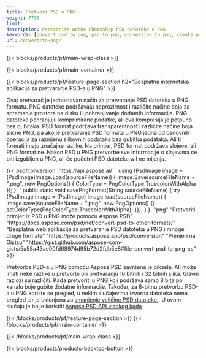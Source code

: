 ```yaml
---
title: Pretvori PSD u PNG
weight: 7730
limit: 
description: Pretvorite Adobe PhotoShop PSD datoteke u PNG
keywords: [convert psd to png, psd to png, conversion to png, create png from psd, print psd as png]
url: convert/to-png/
---
```


{{< blocks/products/pf/main-wrap-class >}}

{{< blocks/products/pf/main-container >}}

{{< blocks/products/pf/feature-page-section h2="Besplatna internetska aplikacija za pretvaranje PSD-a u PNG" >}}
<p>Ovaj pretvarač je jednostavan način za pretvaranje PSD datoteka u PNG formatu. PNG datoteke podržavaju neprozirnost i različite načine boja za spremanje prostora na disku ili pohranjivanje dodatnih informacija. PNG datoteke pohranjuju komprimirane podatke, ali ova kompresija je potpuno bez gubitaka. PSD format podržava transparentnost i različite načine boja slične PNG, pa ako je pretvaranje PSD formata u PNG jedna od osnovnih operacija za razmjenu slikovnih podataka bez gubitka podataka. Ali ti formati imaju značajne razlike. Na primjer, PSD format podržava slojeve, ali PNG format ne. Nakon PSD u PNG pretvorbe sve informacije o slojevima će biti izgubljen u PNG, ali će početni PSD datoteka wil ne mijenja.</p>
{{< psd/conversion `https://api.aspose.ai/` 
`    using (PsdImage image = (PsdImage)Image.Load(sourceFileName))
    {
        image.Save(sourceFileName + ".png",  new PngOptions() {  ColorType = PngColorType.TruecolorWithAlpha });
    }` 
	`    public static void savePngFormat(String sourceFileName) {
        try (PsdImage image = (PsdImage) Image.load(sourceFileName)) {
            image.save(sourceFileName + ".png", new PngOptions() {{
                setColorType(PngColorType.TruecolorWithAlpha);
            }});
        }
    }` 
	"png" 
"Pretvoriti primjer iz PSD u PNG može pomoću Aspose.PSD"  "https://docs.aspose.com/psd/net/convert-psd-to-other-formats/" 
"Besplatna web aplikacija za pretvaranje PSD datoteka u PNG i mnoge druge formate" "https://products.aspose.app/psd/conversion" 
"Primjeri na Gistsu" "https://gist.github.com/aspose-com-gists/5a58a43ac00fd68974d95b72d2fdb5e8#file-convert-psd-to-png-cs" >}}
<p>Pretvorba PSD-a u PNG pomoću Aspose.PSD savršena je piksela. Ali može imati neke razlike u pretvorbi pri pretvaranju 16 bitnih i 32 bitnih slika. Glavni razlozi su različiti. Kada pretvoriti u PNG koji podržava samo 8 bita po kanalu boje gubite dodatne informacije. Također, za 8-bitnu pretvorbu PSD-a u PNG koriste se pregled, u nekim slučajevima izvorna datoteka nema pregled jer je uklonjena za <a href="/psd/reduce-size">smanjenje veličine PSD datoteke.</a>. U ovom slučaju je bolje koristiti <a href="/psd">Aspose.PSD API visokog koda</a></p>
{{< /blocks/products/pf/feature-page-section >}}
{{< /blocks/products/pf/main-container >}}


{{< /blocks/products/pf/main-wrap-class >}}

{{< blocks/products/products-backtop-button >}}


